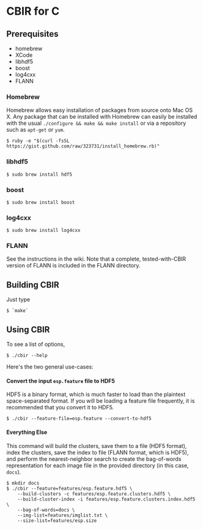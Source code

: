 # CBIR for C

## Prerequisites

- homebrew
- XCode
- libhdf5
- boost
- log4cxx
- FLANN

### Homebrew

Homebrew allows easy installation of packages from source onto Mac OS X.  Any package that can be installed with Homebrew can easily be installed with the usual `./configure && make && make install` or via a repository such as `apt-get` or `yum`.

    $ ruby -e "$(curl -fsSL https://gist.github.com/raw/323731/install_homebrew.rb)"
    
### libhdf5

    $ sudo brew install hdf5

### boost

    $ sudo brew install boost

### log4cxx

    $ sudo brew install log4cxx

### FLANN

See the instructions in the wiki.  Note that a complete, tested-with-CBIR version of FLANN is included in the FLANN directory.

## Building CBIR

Just type

    $ `make`

## Using CBIR

To see a list of options,

    $ ./cbir --help

Here's the two general use-cases:

#### Convert the input `esp.feature` file to HDF5

HDF5 is a binary format, which is much faster to load than the plaintext space-separated format.  If you will be loading a feature file frequently, it is recommended that you convert it to HDF5.

    $ ./cbir --feature-file=esp.feature --convert-to-hdf5

#### Everything Else

This command will build the clusters, save them to a file (HDF5 format), index the clusters, save the index to file (FLANN format, which is HDF5), and perform the nearest-neighbor search to create the bag-of-words representation for each image file in the provided directory (in this case, `docs`).

    $ mkdir docs
    $ ./cbir --feature=features/esp.feature.hdf5 \
        --build-clusters -c features/esp.feature.clusters.hdf5 \
        --build-cluster-index -i features/esp.feature.clusters.index.hdf5 \
        --bag-of-words=docs \
        --img-list=features/imglist.txt \
        --size-list=features/esp.size 

